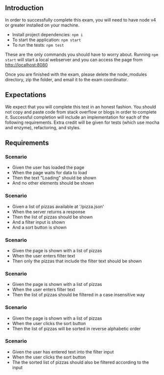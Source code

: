 ## Introduction

In order to successfully complete this exam, you will need to have node v4 or greater installed on your machine.

* Install project dependencies: `npm i`
* To start the application: `npm start`
* To run the tests: `npm test`

These are the only commands you should have to worry about. Running `npm start` will start a local webserver and you can access the page from [http://localhost:8080](http://localhost:8080)

Once you are finished with the exam, please delete the node_modules directory, zip the folder, and email it to the exam coordinator.

## Expectations

We expect that you will complete this test in an honest fashion. You should not copy and paste code from stack overflow or blogs in order to complete it. Successful completion will include an implementation for each of the following requirements. Extra credit will be given for tests (which use mocha and enzyme), refactoring, and styles.

## Requirements

### Scenario

* Given the user has loaded the page
* When the page waits for data to load
* Then the text "Loading" should be shown
* And no other elements should be shown

### Scenario

* Given a list of pizzas available at '/pizza.json'
* When the server returns a response
* Then the list of pizzas should be shown
* And a filter input is shown
* And a sort button is shown

### Scenario

* Given the page is shown with a list of pizzas
* When the user enters filter text
* Then only the pizzas that include the filter text should be shown

### Scenario

* Given the page is shown with a list of pizzas
* When the user enters filter text
* Then the list of pizzas should be filtered in a case insensitive way

### Scenario

* Given the page is shown with a list of pizzas
* When the user clicks the sort button
* Then the list of pizzas will be sorted in reverse alphabetic order

### Scenario

* Given the user has entered text into the filter input
* When the user clicks the sort button
* The the sorted list of pizzas should also be filtered according to the input

